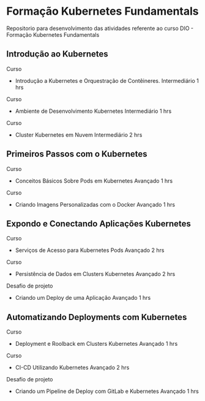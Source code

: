 # Formação Kubernetes Fundamentals
Repositorio para desenvolvimento das atividades referente ao curso DIO - Formação Kubernetes Fundamentals

## Introdução ao Kubernetes

Curso
- Introdução a Kubernetes e Orquestração de Contêineres.
Intermediário
1 hrs

Curso
- Ambiente de Desenvolvimento Kubernetes
Intermediário
1 hrs

Curso
- Cluster Kubernetes em Nuvem
Intermediário
2 hrs

## Primeiros Passos com o Kubernetes

Curso
- Conceitos Básicos Sobre Pods em Kubernetes
Avançado
1 hrs

Curso
- Criando Imagens Personalizadas com o Docker
Avançado
1 hrs

## Expondo e Conectando Aplicações Kubernetes

Curso
- Serviços de Acesso para Kubernetes Pods
Avançado
2 hrs

Curso
- Persistência de Dados em Clusters Kubernetes
Avançado
2 hrs

Desafio de projeto
- Criando um Deploy de uma Aplicação
Avançado
1 hrs

## Automatizando Deployments com Kubernetes

Curso
- Deployment e Roolback em Clusters Kubernetes
Avançado
1 hrs

Curso
- CI-CD Utilizando Kubernetes
Avançado
2 hrs

Desafio de projeto
- Criando um Pipeline de Deploy com GitLab e Kubernetes
Avançado
1 hrs
